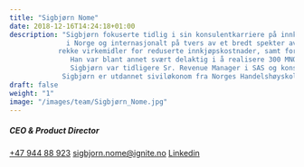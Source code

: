 ```yaml
---
title: "Sigbjørn Nome"
date: 2018-12-16T14:24:18+01:00
description: "Sigbjørn fokuserte tidlig i sin konsulentkarriere på innkjøp, og har gjennomført prosjekter for store selskaper 
              i Norge og internasjonalt på tvers av et bredt spekter av kategorier. Gjennom prosjektene har han anvendt en 
            rekke virkemidler for reduserte innkjøpskostnader, samt forberedt og deltatt i over 200 forhandlingsmøter. 
               Han var blant annet svært delaktig i å realisere 300 MNOK i besparelser hos en stor norsk næringsmiddelaktør. 
               Sigbjørn var tidligere Sr. Revenue Manager i SAS og konsulent i BCG før han begynte i Ignite. 
             Sigbjørn er utdannet siviløkonom fra Norges Handelshøyskole med spesialisering i økonomisk styring"
draft: false
weight: "1"
image: "/images/team/Sigbjørn_Nome.jpg"
---
```

##### CEO & Product Director​
<a class="phoneto" href="tel:+47 944 88 923"><i class="fas fa-phone"></i>+47 944 88 923</a>
<a class="mailto" href="mailto:sigbjorn.nome@ignite.no"><i class="fas fa-envelope"></i>sigbjorn.nome@ignite.no</a>
<a class="mailto" href="https://www.linkedin.com/in/sigbj%C3%B8rn-nome-1aaa1534/"><i class="fab fa-linkedin-in"></i>Linkedin</a>

